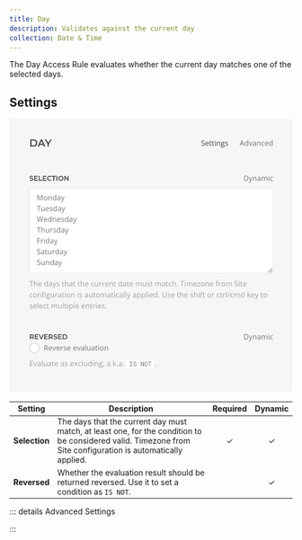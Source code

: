 ```yaml
---
title: Day
description: Validates against the current day
collection: Date & Time
---
```


<!--@include: ./_partials/intro-->

The Day Access Rule evaluates whether the current day matches one of the selected days.

## Settings

![Day Access Rule](../assets/rules/rule-day.webp)

| Setting | Description | Required | Dynamic |
| ------- | ----------- | :------: | :-----: |
| **Selection** | The days that the current day must match, at least one, for the condition to be considered valid. Timezone from Site configuration is automatically applied. | &#x2713; | &#x2713; |
| **Reversed** | Whether the evaluation result should be returned reversed. Use it to set a condition as `IS NOT`. | | &#x2713; |

::: details Advanced Settings
<!--@include: ./_partials/advanced-settings-->
:::


